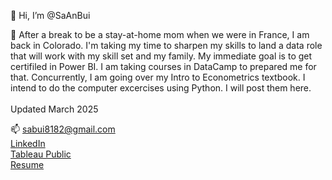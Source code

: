 👋 Hi, I’m @SaAnBui

👀 After a break to be a stay-at-home mom when we were in France, I am back in Colorado. I'm taking my time to sharpen my skills to land a data role that will work with my skill set and my family. My immediate goal is to get certifiled in Power BI. I am taking courses in DataCamp to prepared me for that. Concurrently, I am going over my Intro to Econometrics textbook. I intend to do the computer excercises using Python. I will post them here. <br> <br>
Updated March 2025
<br>

📫  sabui8182@gmail.com  
[LinkedIn](https://www.linkedin.com/in/saanbui)  
[Tableau Public](https://public.tableau.com/app/profile/sa.bui3397)<br>
[Resume](https://docs.google.com/document/d/15V9ehW5sGpO_ZUTT6c7S0Tq9cvBvmRk9/edit?usp=sharing&ouid=108342310459873484202&rtpof=true&sd=truehttps://docs.google.com/document/d/15V9ehW5sGpO_ZUTT6c7S0Tq9cvBvmRk9/edit?usp=sharing&ouid=108342310459873484202&rtpof=true&sd=true)



